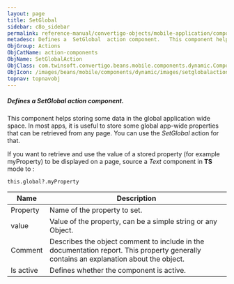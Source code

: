 ```yaml
---
layout: page
title: SetGlobal
sidebar: c8o_sidebar
permalink: reference-manual/convertigo-objects/mobile-application/components/action-components/setglobal/
metadesc: Defines a  SetGlobal  action component.   This component helps storing some data in the global application wide space. In most apps, it is useful to s
ObjGroup: Actions
ObjCatName: action-components
ObjName: SetGlobalAction
ObjClass: com.twinsoft.convertigo.beans.mobile.components.dynamic.ComponentManager$1
ObjIcon: /images/beans/mobile/components/dynamic/images/setglobalaction_color_32x32.png
topnav: topnavobj
---
```

##### Defines a <i>SetGlobal</i> action component. 
 This component helps storing some data in the global application wide space.
In most apps, it is useful to store some global app-wide properties that can be retrieved from any page. You can use the <i>SetGlobal</i> action for that.

If you want to retrieve and use the value of a stored property (for example myProperty) to be displayed on a page, source a <i>Text</i> component in <b>TS</b> mode to :

<code>this.global?.myProperty</code>



Name | Description 
--- | ---
Property | Name of the property to set.
value | Value of the property, can be a simple string or any Object.
Comment | Describes the object comment to include in the documentation report.  This property generally contains an explanation about the object. 
Is active | Defines whether the component is active. 

